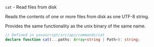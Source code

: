 `cat` - Read files from disk

Reads the contents of one or more files from disk as one UTF-8 string.

Provides the same functionality as the unix binary of the same name.

```ts
// Defined in yavascript/src/api/commands/cat
declare function cat(...paths: Array<string | Path>): string;
```
